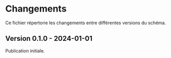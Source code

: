 # Changements

Ce fichier répertorie les changements entre différentes versions du schéma.

## Version 0.1.0 - 2024-01-01

Publication initiale.